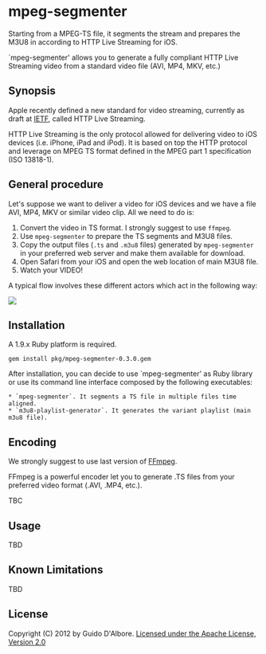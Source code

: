 mpeg-segmenter
=====================================

Starting from a MPEG-TS file, it segments the stream and prepares the M3U8 in according to
HTTP Live Streaming for iOS.

`mpeg-segmenter' allows you to generate a fully compliant HTTP Live Streaming video from a standard
video file (AVI, MP4, MKV, etc.)

Synopsis
--------
Apple recently defined a new standard for video streaming, currently as draft at 
[IETF](http://tools.ietf.org/html/draft-pantos-http-live-streaming-07), called HTTP Live Streaming.

HTTP Live Streaming is the only protocol allowed for delivering video to iOS devices (i.e. iPhone, iPad and iPod).
It is based on top the HTTP protocol and leverage on MPEG TS format defined in the MPEG part 1 specification (ISO 13818-1).

General procedure
-----------------

Let's suppose we want to deliver a video for iOS devices and we have a file AVI, MP4, MKV or similar 
video clip. All we need to do is:

1) Convert the video in TS format. I strongly suggest to use `ffmpeg`.
2) Use `mpeg-segmenter` to prepare the TS segments and M3U8 files.
3) Copy the output files (`.ts` and `.m3u8` files) generated by `mpeg-segmenter` in your preferred web
   server and make them available for download.
4) Open Safari from your iOS and open the web location of main M3U8 file.
5) Watch your VIDEO!

A typical flow involves these different actors which act in the following way:

<img src="https://github.com/setumiami/mpeg-segmenter/blob/master/doc/mpeg-segmenter-flow.png" />

Installation
------------

A 1.9.x Ruby platform is required.

    gem install pkg/mpeg-segmenter-0.3.0.gem

After installation, you can decide to use `mpeg-segmenter' as Ruby library or use its command line interface composed by 
the following executables:

    * `mpeg-segmenter`. It segments a TS file in multiple files time aligned.
    * `m3u8-playlist-generator`. It generates the variant playlist (main m3u8 file).

Encoding
-------------
We strongly suggest to use last version of [FFmpeg](http://ffmpeg.org/download.html).

FFmpeg is a powerful encoder let you to generate .TS files from your preferred video format (.AVI, .MP4, etc.).

TBC

Usage
-------------
TBD

Known Limitations
------------------
TBD

License
-------
Copyright (C) 2012 by Guido D'Albore. [Licensed under the Apache License, Version 2.0](http://www.apache.org/licenses/LICENSE-2.0.txt)
